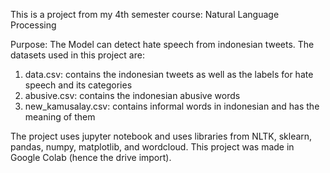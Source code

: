 This is a project from my 4th semester course: Natural Language Processing

Purpose: 
The Model can detect hate speech from indonesian tweets. The datasets used in this project are:
1. data.csv: contains the indonesian tweets as well as the labels for hate speech and its categories
2. abusive.csv: contains the indonesian abusive words
3. new_kamusalay.csv: contains informal words in indonesian and has the meaning of them

The project uses jupyter notebook and uses libraries from NLTK, sklearn, pandas, numpy, matplotlib, and wordcloud. This project was made in Google Colab (hence the drive import).
